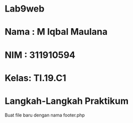 # Lab9web
# Nama : M Iqbal Maulana
# NIM  : 311910594
# Kelas: TI.19.C1

# Langkah-Langkah Praktikum
  Buat file baru dengan nama footer.php
